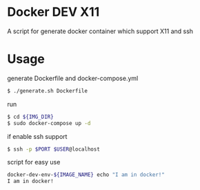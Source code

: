 # Docker DEV X11

A script for generate docker container which support X11 and ssh

# Usage

generate Dockerfile and docker-compose.yml

```bash
$ ./generate.sh Dockerfile
```

run

```bash
$ cd ${IMG_DIR}
$ sudo docker-compose up -d
```
if enable ssh support

```bash
$ ssh -p $PORT $USER@localhost
```

script for easy use

```bash
docker-dev-env-${IMAGE_NAME} echo "I am in docker!"
I am in docker!
```

